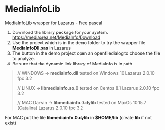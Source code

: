 # MediaInfoLib
MediaInfoLib wrapper for Lazarus - Free pascal

1. Download the library package for your system.   https://mediaarea.net/MediaInfo/Download
2. Use the project which is in the demo folder to try the wrapper file  **MediaInfoDll.pas** in Lazarus
3. The button in the demo project open an openfiledialog to choose the file to analyze.
4. Be sure that the dynamic link library of MediaInfo is in path. 

> // WINDOWS -> **mediainfo.dll**    tested on Windows 10 Lazarus 2.0.10 fpc 3.2
>
> // LINUX -> **libmediainfo.so.0**  tested on Centos 8.1 Lazarus 2.0.10 fpc 3.2
>
> // MAC Darwin -> **libmediainfo.0.dylib**    tested on MacOs 10.15.7 (Catalina)  Lazarus 2.0.10 fpc 3.2

For MAC put the file **libmediainfo.0.dylib** in **$HOME/lib** (create **lib** if not exist) 



